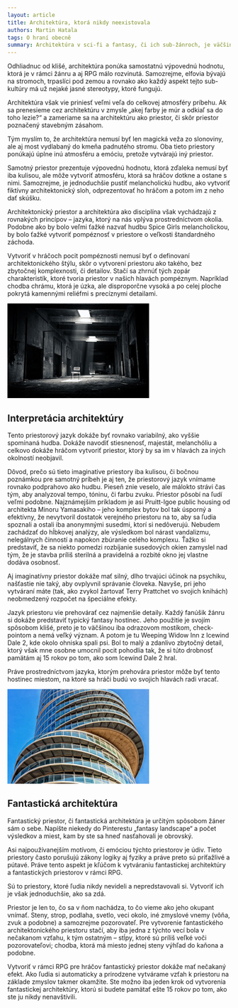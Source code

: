 ```yaml
---
layout: article
title: Architektúra, ktorá nikdy neexistovala
authors: Martin Hatala
tags: O hraní obecně
summary: Architektúra v sci-fi a fantasy, či ich sub-žánroch, je väčšinou v pozícií kulisy – niekde medzi zhrnutím počasia a opisom elfskej slečny, ktorá posunie dej ďalej. Not judging, je to žánrová vec. Dobre stavaná elfka v bikinách, bude vždy zaujímavejšia ako dobre stavaná stavba v bikinách.
---
```


Odhliadnuc od klišé, architektúra ponúka samostatnú výpovednú hodnotu, ktorá je v rámci žánru a aj RPG málo rozvinutá. Samozrejme, elfovia bývajú na stromoch, trpaslíci pod zemou a rovnako ako každý aspekt tejto sub-kultúry má už nejaké jasné stereotypy, ktoré fungujú.

Architektúra však vie priniesť veľmi veľa do celkovej atmosféry príbehu. Ak sa prenesieme cez architektúru v zmysle „akej farby je múr a odkiaľ sa do toho lezie?“ a zameriame sa na architektúru ako priestor, či skôr priestor poznačený stavebným zásahom.

Tým myslím to, že architektúra nemusí byť len magická veža zo slonoviny, ale aj most vydlabaný do kmeňa padnutého stromu. Oba tieto priestory ponúkajú úplne inú atmosféru a emóciu, pretože vytvárajú iný priestor.

Samotný priestor prezentuje výpovednú hodnotu, ktorá zďaleka nemusí byť iba kulisou, ale môže vytvoriť atmosféru, ktorá sa hráčov dotkne a ostane s nimi. Samozrejme, je jednoduchšie pustiť melancholickú hudbu, ako vytvoriť fiktívny architektonický sloh, odprezentovať ho hráčom a potom im z neho dať skúšku.

Architektonický priestor a architektúra ako disciplína však vychádzajú z rovnakých princípov – jazyka, ktorý na nás vplýva prostredníctvom okolia. Podobne ako by bolo veľmi ťažké nazvať hudbu Spice Girls melancholickou, by bolo ťažké vytvoriť pompéznosť v priestore o veľkosti štandardného záchoda.

Vytvoriť v hráčoch pocit pompéznosti nemusí byť o definovaní architektonického štýlu, skôr o vytvorení priestoru ako takého, bez zbytočnej komplexnosti, či detailov. Stačí sa zhrnúť tých zopár charakteristík, ktoré tvoria priestor v našich hlavách pompéznym. Napríklad chodba chrámu, ktorá je úzka, ale disproporčne vysoká a po celej ploche pokrytá kamennými reliéfmi s precíznymi detailami.

![](lost-places-1549096-64-opt.jpg)

## Interpretácia architektúry

Tento priestorový jazyk dokáže byť rovnako variabilný, ako vyššie spomínaná hudba. Dokáže navodiť stiesnenosť, majestát, melanchóliu a celkovo dokáže hráčom vytvoriť priestor, ktorý by sa im v hlavách za iných okolností neobjavil.

Dôvod, prečo sú tieto imaginative priestory iba kulisou, či bočnou poznámkou pre samotný príbeh je aj ten, že priestorový jazyk vnímame rovnako podprahovo ako hudbu. Pieseň znie veselo, ale málokto strávi čas tým, aby analyzoval tempo, tóninu, či farbu zvuku. Priestor pôsobí na ľudí veľmi podobne. Najznámejším príkladom je asi Pruitt-Igoe public housing od architekta Minoru Yamasakiho – jeho komplex bytov bol tak úsporný a efektívny, že nevytvoril dostatok verejného priestoru na to, aby sa ľudia spoznali a ostali iba anonymnými susedmi, ktorí si nedôverujú. Nebudem zachádzať do hĺbkovej analýzy, ale výsledkom bol nárast vandalizmu, nelegálnych činností a napokon zbúranie celého komplexu. Ťažko si predstaviť, že sa niekto pomedzi rozbíjanie susedových okien zamyslel nad tým, že je stavba príliš sterilná a pravidelná a rozbité okno jej vlastne dodáva osobnosť.

Aj imaginatívny priestor dokáže mať silný, dlho trvajúci účinok na psychiku, našťastie nie taký, aby ovplyvnil správanie človeka. Navyše, pri jeho vytváraní máte (tak, ako zvykol žartovať Terry Prattchet vo svojich knihách) neobmedzený rozpočet na špeciálne efekty.

Jazyk priestoru vie prehovárať cez najmenšie detaily. Každý fanúšik žánru si dokáže predstaviť typický fantasy hostinec. Jeho použitie je svojím spôsobom klišé, preto je to väčšinou iba odrazovom mostíkom, check-pointom a nemá veľký význam. A potom je tu Weeping Widow Inn z Icewind Dale 2, kde okolo ohniska spali psi. Bol to malý a zdanlivo zbytočný detail, ktorý však mne osobne umocnil pocit pohodlia tak, že si túto drobnosť pamätám aj 15 rokov po tom, ako som Icewind Dale 2 hral.

Práve prostredníctvom jazyka, ktorým prehovára priestor môže byť tento hostinec miestom, na ktoré sa hráči budú vo svojich hlavách radi vracať.

![](architecture-2175925-6-opt.jpg)

## Fantastická architektúra

Fantastický priestor, či fantastická architektúra je určitým spôsobom žáner sám o sebe. Napíšte niekedy do Pinterestu „fantasy landscape“ a počet výsledkov a miest, kam by ste sa hneď nasťahovali je obrovský.

Asi najpoužívanejším motívom, či emóciou týchto priestorov je údiv. Tieto priestory často porušujú zákony logiky aj fyziky a práve preto sú príťažlivé a pútavé. Práve tento aspekt je kľúčom k vytváraniu fantastickej architektúry a fantastických priestorov v rámci RPG.

Sú to priestory, ktoré ľudia nikdy nevideli a nepredstavovali si. Vytvoriť ich je však jednoduchšie, ako sa zdá.

Priestor je len to, čo sa v ňom nachádza, to čo vieme ako jeho okupant vnímať. Steny, strop, podlaha, svetlo, veci okolo, iné zmyslové vnemy (vôňa, zvuk a podobne) a samozrejme pozorovateľ. Pre vytvorenie fantastického architektonického priestoru stačí, aby iba jedna z týchto vecí bola v nečakanom vzťahu, k tým ostatným – stĺpy, ktoré sú príliš veľké voči pozorovateľovi; chodba, ktorá má miesto jednej steny výhľad do kaňona a podobne.

Vytvoriť v rámci RPG pre hráčov fantastický priestor dokáže mať nečakaný efekt. Ako ľudia si automaticky a prirodzene vytvárame vzťah k priestoru na základe zmyslov takmer okamžite. Ste možno iba jeden krok od vytvorenia fantastickej architektúry, ktorú si budete pamätať ešte 15 rokov po tom, ako ste ju nikdy nenavštívili.
